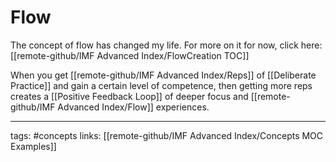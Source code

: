 # Flow
The concept of flow has changed my life. For more on it for now, click here: [[remote-github/IMF Advanced Index/FlowCreation TOC]]

When you get [[remote-github/IMF Advanced Index/Reps]] of [[Deliberate Practice]] and gain a certain level of competence, then getting more reps creates a [[Positive Feedback Loop]] of deeper focus and [[remote-github/IMF Advanced Index/Flow]] experiences.

---
tags: #concepts 
links: [[remote-github/IMF Advanced Index/Concepts MOC Examples]]
